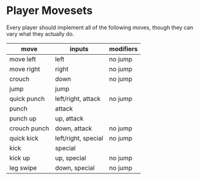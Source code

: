 # Player Movesets

Every player should implement all of the following moves, though they can vary what they actually do.

| move | inputs | modifiers |
| - | - | - |
| move left | left | no jump
| move right | right | no jump
| crouch | down | no jump
| jump | jump |
| quick punch | left/right, attack | no jump
| punch | attack |
| punch up | up, attack |
| crouch punch | down, attack | no jump
| quick kick | left/right, special | no jump
| kick | special | 
| kick up | up, special | no jump
| leg swipe | down, special | no jump
